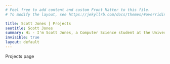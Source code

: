 ```yaml
---
# Feel free to add content and custom Front Matter to this file.
# To modify the layout, see https://jekyllrb.com/docs/themes/#overriding-theme-defaults

title: Scott Jones | Projects
seotitle: Scott Jones
summary: Hi - I'm Scott Jones, a Computer Science student at the University of St Andrews
invisible: true
layout: default
---
```


Projects page